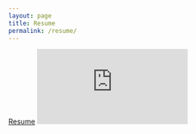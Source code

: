 ```yaml
---
layout: page
title: Resume
permalink: /resume/
---
```

[Resume](https://github.com/samanthamolnar/samanthamolnar.github.io/blob/master/Images/resume.pdf)
<embed src="https://github.com/samanthamolnar/samanthamolnar.github.io/blob/master/Images/resume.pdf" type="application/pdf" />
